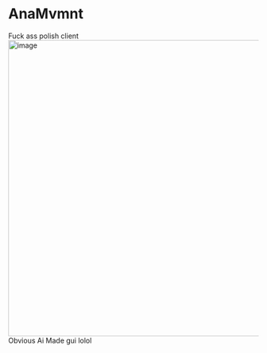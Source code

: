 # AnaMvmnt
Fuck ass polish client
<img width="883" height="596" alt="image" src="https://github.com/user-attachments/assets/34ebfa06-5998-40b7-8657-848f4071bc61" />
Obvious Ai Made gui lolol
